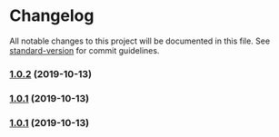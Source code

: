 # Changelog

All notable changes to this project will be documented in this file. See [standard-version](https://github.com/conventional-changelog/standard-version) for commit guidelines.

### [1.0.2](https://github.com/chaiwatmat/kube/compare/v1.0.1...v1.0.2) (2019-10-13)

### [1.0.1](https://github.com/chaiwatmat/kube/compare/v1.1.0...v1.0.1) (2019-10-13)

### [1.0.1](https://github.com/chaiwatmat/kube/compare/v1.1.9...v1.0.1) (2019-10-13)
